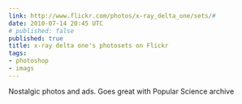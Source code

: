 ```yaml
---
link: http://www.flickr.com/photos/x-ray_delta_one/sets/#
date: 2010-07-14 20:45 UTC
# published: false
published: true
title: x-ray delta one's photosets on Flickr
tags:
- photoshop
- imags
---
```


Nostalgic photos and ads. Goes great with Popular Science archive
